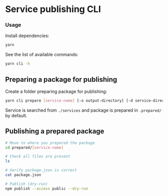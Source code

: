 # Service publishing CLI

### Usage

Install dependencies:

```bash
yarn
```

See the list of available commands:

```bash
yarn cli -h
```

## Preparing a package for publishing

Create a folder preparing package for publishing:

```bash
yarn cli prepare [service-name] [-o output-directory] [-d service-directory]
```

Service is searched from `./services` and package is prepared in `.prepared/` by default.

## Publishing a prepared package

```bash
# Move to where you prepared the package
cd prepared/[service-name]

# Check all files are present
ls

# Verify package.json is correct
cat package.json

# Publish (dry-run)
npm publish --access public --dry-run
```
